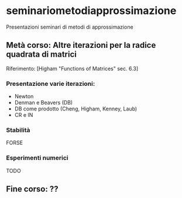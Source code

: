 # seminariometodiapprossimazione
Presentazioni seminari di metodi di approssimazione

## Metà corso: Altre iterazioni per la radice quadrata di matrici

Riferimento: [Higham "Functions of Matrices" sec. 6.3]

### Presentazione varie iterazioni:

 * Newton
 * Denman e Beavers (DB)
 * DB come prodotto (Cheng, Higham, Kenney, Laub)
 * CR e IN

### Stabilità

FORSE

### Esperimenti numerici

TODO

## Fine corso: ??
